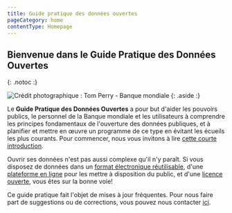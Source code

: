 ```yaml
---
title: Guide pratique des données ouvertes
pageCategory: home
contentType: Homepage
---
```


## Bienvenue dans le Guide Pratique des Données Ouvertes ##
{: .notoc :}

![Crédit photographique : Tom Perry - Banque mondiale](../docs/images/ict-women.jpg)
{: .aside :}

Le **Guide Pratique des Données Ouvertes** a pour but d'aider les pouvoirs
publics, le personnel de la Banque mondiale et les utilisateurs à
comprendre les principes fondamentaux de l\'ouverture des données
publiques, et à planifier et mettre en œuvre un programme de ce type en
évitant les écueils les plus courants. Pour commencer, nous vous
invitons à lire [cette courte
introduction](open-data-in-60-seconds.html).

Ouvrir ses données n'est pas aussi complexe qu'il n\'y
paraît. Si vous disposez de données dans un [format électronique
réutilisable](essentials.html#definition), d'une [plateforme en
ligne](technology.html) pour les mettre à disposition du public, et
d'une [licence ouverte](essentials.html#licenses), vous êtes sur la
bonne voie!

Ce guide pratique fait l'objet de mises à jour fréquentes. Pour nous faire part
de suggestions ou de corrections, vous pouvez nous contacter [ici][1].



[1]: http://datahelpdesk.worldbank.org#givefeedback
